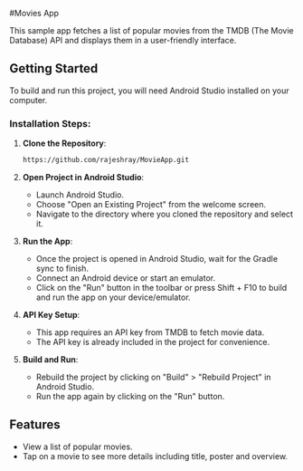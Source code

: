 #Movies App

This sample app fetches a list of popular movies from the TMDB (The Movie Database) API and displays them in a user-friendly interface.

## Getting Started

To build and run this project, you will need Android Studio installed on your computer.

### Installation Steps:

1. **Clone the Repository**: 
   ```sh
   https://github.com/rajeshray/MovieApp.git
   ```

2. **Open Project in Android Studio**:
   - Launch Android Studio.
   - Choose "Open an Existing Project" from the welcome screen.
   - Navigate to the directory where you cloned the repository and select it.

3. **Run the App**:
   - Once the project is opened in Android Studio, wait for the Gradle sync to finish.
   - Connect an Android device or start an emulator.
   - Click on the "Run" button in the toolbar or press Shift + F10 to build and run the app on your device/emulator.

4. **API Key Setup**:
   - This app requires an API key from TMDB to fetch movie data. 
   - The API key is already included in the project for convenience.

5. **Build and Run**:
   - Rebuild the project by clicking on "Build" > "Rebuild Project" in Android Studio.
   - Run the app again by clicking on the "Run" button.

## Features

- View a list of popular movies.
- Tap on a movie to see more details including title, poster and overview.

